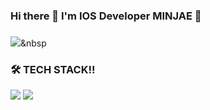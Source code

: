 ### Hi there 👋 </b>I'm IOS Developer MINJAE 🥰 
### 
<a href="https://www.notion.so/4c707791a71a483f9137d15fd17ff32e"><img src="https://img.shields.io/badge/Notion-000000?style=flat-square&logo=notion&logoColor=white&link=내링크"/></a>&nbsp

### 🛠 TECH STACK!!
<img src="https://img.shields.io/badge/Swift-F05138?style=flat-square&logo=Swift&logoColor=white"/></a></b>
<img src="https://img.shields.io/badge/Ios-000000?style=flat-square&logo=ios&logoColor=white"/></a> 








<!--
**smj95/smj95** is a ✨ _special_ ✨ repository because its `README.md` (this file) appears on your GitHub profile.

Here are some ideas to get you started:

- 🔭 I’m currently working on ...
- 🌱 I’m currently learning ...
- 👯 I’m looking to collaborate on ...
- 🤔 I’m looking for help with ...
- 💬 Ask me about ...
- 📫 How to reach me: ...
- 😄 Pronouns: ...
- ⚡ Fun fact: ...
-->
